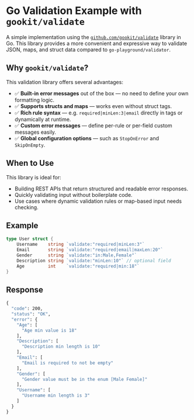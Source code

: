 # Go Validation Example with `gookit/validate`

A simple implementation using the [`github.com/gookit/validate`](https://github.com/gookit/validate) library in Go. This library provides a more convenient and expressive way to validate JSON, maps, and struct data compared to `go-playground/validator`.

## Why `gookit/validate`?

This validation library offers several advantages:

- ✅ **Built-in error messages** out of the box — no need to define your own formatting logic.
- ✅ **Supports structs and maps** — works even without struct tags.
- ✅ **Rich rule syntax** — e.g. `required|minLen:3|email` directly in tags or dynamically at runtime.
- ✅ **Custom error messages** — define per-rule or per-field custom messages easily.
- ✅ **Global configuration options** — such as `StopOnError` and `SkipOnEmpty`.

## When to Use

This library is ideal for:

- Building REST APIs that return structured and readable error responses.
- Quickly validating input without boilerplate code.
- Use cases where dynamic validation rules or map-based input needs checking.

## Example

```go
type User struct {
	Username    string `validate:"required|minLen:3"`
	Email       string `validate:"required|email|maxLen:20"`
	Gender      string `validate:"in:Male,Female"`
	Description string `validate:"minLen:10"` // optional field
	Age         int    `validate:"required|min:18"`
}
```

## Response
```cmd
{
  "code": 200,
  "status": "OK",
  "error": {
    "Age": [
      "Age min value is 18"
    ],
    "Description": [
      "Description min length is 10"
    ],
    "Email": [
      "Email is required to not be empty"
    ],
    "Gender": [
      "Gender value must be in the enum [Male Female]"
    ],
    "Username": [
      "Username min length is 3"
    ]
  }
}

```
